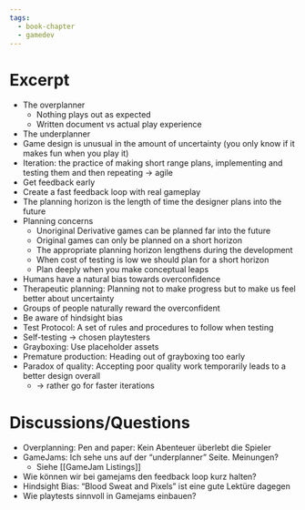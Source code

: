 ```yaml
---
tags:
  - book-chapter
  - gamedev
---
```

# Excerpt

- The overplanner
    - Nothing plays out as expected
    - Written document vs actual play experience
- The underplanner
- Game design is unusual in the amount of uncertainty (you only know if it makes fun when you play it)
- Iteration: the practice of making short range plans, implementing and testing them and then repeating -> agile
- Get feedback early
- Create a fast feedback loop with real gameplay
- The planning horizon is the length of time the designer plans into the future
- Planning concerns
    - Unoriginal Derivative games can be planned far into the future
    - Original games can only be planned on a short horizon
    - The appropriate planning horizon lengthens during the development
    - When cost of testing is low we should plan for a short horizon
    - Plan deeply when you make conceptual leaps
- Humans have a natural bias towards overconfidence
- Therapeutic planning: Planning not to make progress but to make us feel better about uncertainty
- Groups of people naturally reward the overconfident
- Be aware of hindsight bias
- Test Protocol: A set of rules and procedures to follow when testing
- Self-testing -> chosen playtesters
- Grayboxing: Use placeholder assets
- Premature production: Heading out of grayboxing too early
- Paradox of quality: Accepting poor quality work temporarily leads to a better design overall
    - -> rather go for faster iterations

# Discussions/Questions

- Overplanning: Pen and paper: Kein Abenteuer überlebt die Spieler
- GameJams: Ich sehe uns auf der “underplanner” Seite. Meinungen?
	- Siehe [[GameJam Listings]]
- Wie können wir bei gamejams den feedback loop kurz halten?
- Hindsight Bias: “Blood Sweat and Pixels” ist eine gute Lektüre dagegen
- Wie playtests sinnvoll in Gamejams einbauen?

